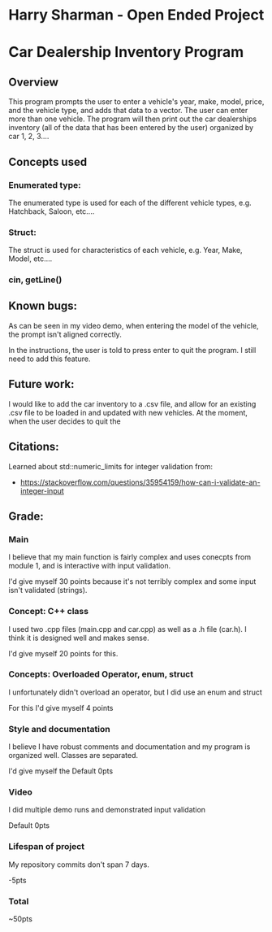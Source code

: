 # Harry Sharman - Open Ended Project
# Car Dealership Inventory Program
## Overview
This program prompts the user to enter a vehicle's year, make, model, price, and the vehicle type, and adds that data to a vector.
The user can enter more than one vehicle. The program will then print out the car dealerships inventory (all of the data that has been entered by the user)
organized by car 1, 2, 3.... 

## Concepts used
### Enumerated type:
The enumerated type is used for each of the different vehicle types, e.g. Hatchback, Saloon, etc....

### Struct:
The struct is used for characteristics of each vehicle, e.g. Year, Make, Model, etc....

### cin, getLine()

## Known bugs:
As can be seen in my video demo, when entering the model of the vehicle, the prompt isn't aligned correctly.

In the instructions, the user is told to press enter to quit the program. I still need to add this feature. 

## Future work:
I would like to add the car inventory to a .csv file, and allow for an existing .csv file to be loaded in and updated with new vehicles. 
At the moment, when the user decides to quit the 

## Citations:
Learned about std::numeric_limits for integer validation from:
*  https://stackoverflow.com/questions/35954159/how-can-i-validate-an-integer-input

## Grade:
### Main
I believe that my main function is fairly complex and uses conecpts from module 1, and is interactive with input validation.

I'd give myself 30 points because it's not terribly complex and some input isn't validated (strings).

### Concept: C++ class
I used two .cpp files (main.cpp and car.cpp) as well as a .h file (car.h).
I think it is designed well and makes sense.

I'd give myself 20 points for this.

### Concepts: Overloaded Operator, enum, struct
I unfortunately didn't overload an operator, but I did use an enum and struct

For this I'd give myself 4 points

### Style and documentation
I believe I have robust comments and documentation and my program is organized well. Classes are separated. 

I'd give myself the Default 0pts

### Video
I did multiple demo runs and demonstrated input validation

Default 0pts

### Lifespan of project

My repository commits don't span 7 days.

-5pts

### Total

~50pts

